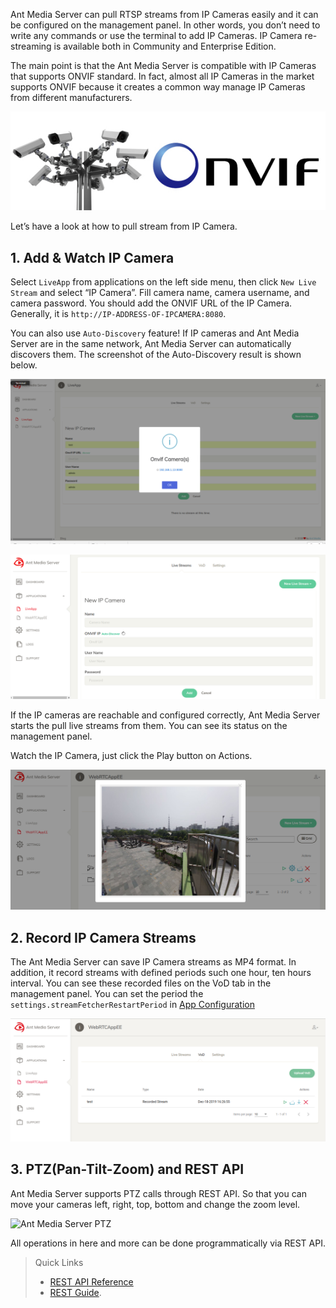 Ant Media Server can pull RTSP streams from IP Cameras easily and it can be configured on the management panel. In other words, you don’t need to write any commands or use the terminal to add IP Cameras. IP Camera re-streaming is available both in Community and Enterprise Edition. 

The main point is that the Ant Media Server is compatible with IP Cameras that supports ONVIF standard. In fact, almost all IP Cameras in the market supports ONVIF because it creates a common way manage IP Cameras from different manufacturers.

![Onvif](https://raw.githubusercontent.com/mekya/antmedia-doc/master/onvif.jpeg)

Let’s have a look at how to pull stream from IP Camera.

## 1. Add & Watch IP Camera

<!-- # TODO: Please explain the operations step by step. 2 or 3 steps would be ok.  -->
 
Select `LiveApp` from applications on the left side menu, then click `New Live Stream` and select “IP Camera”. Fill camera name, camera username, and camera password. You should add the ONVIF URL of the IP Camera. Generally, it is `http://IP-ADDRESS-OF-IPCAMERA:8080`. 

You can also use `Auto-Discovery` feature! If IP cameras and Ant Media Server are in the same network, Ant Media Server can automatically discovers them. The screenshot of the Auto-Discovery result is shown below.

![](https://raw.githubusercontent.com/mekya/antmedia-doc/master/addipcamera.png)

![](https://raw.githubusercontent.com/mekya/antmedia-doc/master/images/autodiscovery.png)

If the IP cameras are reachable and configured correctly, Ant Media Server starts the pull live streams from them. You can see its status on the management panel.

Watch the IP Camera, just click the Play button on Actions.

![](https://raw.githubusercontent.com/mekya/antmedia-doc/master/images/watchipcamera.png)

## 2. Record IP Camera Streams

The Ant Media Server can save IP Camera streams as MP4 format. In addition, it record streams with defined periods such one hour, ten hours interval. You can see these recorded files on the VoD tab in the management panel. You can set the period the `settings.streamFetcherRestartPeriod` in [App Configuration](App-Configuration)

![](https://raw.githubusercontent.com/mekya/antmedia-doc/master/images/ipcameravod.png)

## 3. PTZ(Pan-Tilt-Zoom) and REST API
Ant Media Server supports PTZ calls through REST API. So that you can move your cameras left, right, top, bottom and change the zoom level. 

![Ant Media Server PTZ](https://antmedia.io/wp-content/uploads/2020/01/antmedia-server-dashboard-onvif-camera.png)

All operations in here and more can be done programmatically via REST API. 

> Quick Links 
> * [REST API Reference](https://antmedia.io/rest)
> * [REST Guide](Rest-Guide).